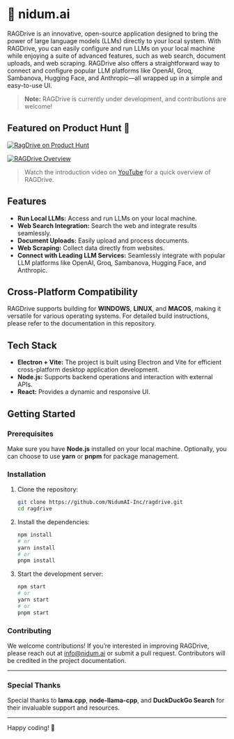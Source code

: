# 🚀 nidum.ai

RAGDrive is an innovative, open-source application designed to bring the power of large language models (LLMs) directly to your local system. With RAGDrive, you can easily configure and run LLMs on your local machine while enjoying a suite of advanced features, such as web search, document uploads, and web scraping. RAGDrive also offers a straightforward way to connect and configure popular LLM platforms like OpenAI, Groq, Sambanova, Hugging Face, and Anthropic—all wrapped up in a simple and easy-to-use UI.

> **Note:** RAGDrive is currently under development, and contributions are welcome!

## Featured on Product Hunt 🎉

[![RagDrive on Product Hunt](https://api.producthunt.com/widgets/embed-image/v1/featured.svg?post_id=ragdrive-by-nidum-ai&theme=light)](https://www.producthunt.com/posts/ragdrive-by-nidum-ai?utm_source=badge-featured&utm_medium=badge&utm_souce=badge-ragdrive-by-nidum-ai)



[![RAGDrive Overview](https://img.youtube.com/vi/X385Y6qkl28/maxresdefault.jpg)](https://www.youtube.com/watch?v=X385Y6qkl28&t=18s)
> Watch the introduction video on [YouTube](https://www.youtube.com/watch?v=X385Y6qkl28&t=18s) for a quick overview of RAGDrive.

## Features

- **Run Local LLMs:** Access and run LLMs on your local machine.
- **Web Search Integration:** Search the web and integrate results seamlessly.
- **Document Uploads:** Easily upload and process documents.
- **Web Scraping:** Collect data directly from websites.
- **Connect with Leading LLM Services:** Seamlessly integrate with popular LLM platforms like OpenAI, Groq, Sambanova, Hugging Face, and Anthropic.

## Cross-Platform Compatibility

RAGDrive supports building for **WINDOWS**, **LINUX**, and **MACOS**, making it versatile for various operating systems. For detailed build instructions, please refer to the documentation in this repository.

## Tech Stack

- **Electron + Vite:** The project is built using Electron and Vite for efficient cross-platform desktop application development.
- **Node.js:** Supports backend operations and interaction with external APIs.
- **React:** Provides a dynamic and responsive UI.

## Getting Started

### Prerequisites

Make sure you have **Node.js** installed on your local machine. Optionally, you can choose to use **yarn** or **pnpm** for package management.

### Installation

1. Clone the repository:
   ```bash
   git clone https://github.com/NidumAI-Inc/ragdrive.git
   cd ragdrive
   ```

2. Install the dependencies:
   ```bash
   npm install
   # or
   yarn install
   # or
   pnpm install
   ```

3. Start the development server:
   ```bash
   npm start
   # or
   yarn start
   # or
   pnpm start
   ```

### Contributing

We welcome contributions! If you’re interested in improving RAGDrive, please reach out at [info@nidum.ai](mailto:info@nidum.ai) or submit a pull request. Contributors will be credited in the project documentation.

---

### Special Thanks

Special thanks to **lama.cpp**, **node-llama-cpp**, and **DuckDuckGo Search** for their invaluable support and resources.

--- 

Happy coding! 🚀


